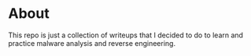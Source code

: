 # About
This repo is just a collection of writeups that I decided to do to learn and practice malware analysis and reverse engineering.
